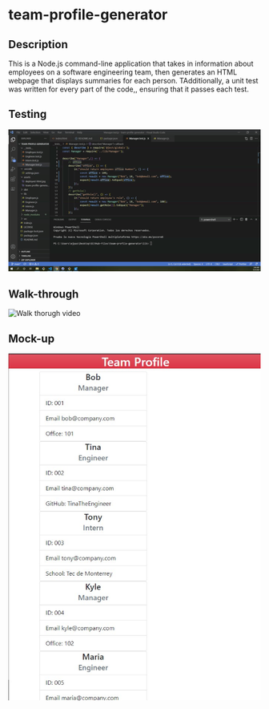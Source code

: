 # team-profile-generator

## Description
This is a Node.js command-line application that takes in information about employees on a software engineering team, then generates an HTML webpage that displays summaries for each person. TAdditionally, a unit test was written for every part of the code,, ensuring that it passes each test.

## Testing
![Test](./assets/testing.gif)

## Walk-through
![Walk thorugh video](./assets/team-profile-generator-demo.gif)

## Mock-up
![Mock-up](./assets/deployed-html.jpg)